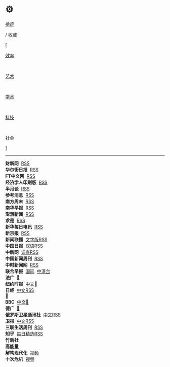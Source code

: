# ⚙️


<div class="nav-tab">
  <a href="../../cages"><p class="not">拾迹</p></a>
  <p class="now">/&nbsp;收藏</p>
</div>

<div class="nav-tab">
  <p class="bord">[</p>
  <a href="../tool"><p class="not">效率</p></a>&nbsp;
  <a href="../tool-art"><p class="not">艺术</p></a>&nbsp;
  <a href="../tool-sci"><p class="not">学术</p></a>&nbsp;
  <a href="../tool-dev"><p class="not">科技</p></a>&nbsp;
  <p class="now">社会</p></a>
  <p class="bord">]</p>
</div>

---

<div class="little-box">
  <div class="little-box-cover">
    <span class="image-description"><b>财新网</b>&nbsp;
      <a href="https://plink.anyfeeder.com/weixin/caixinwang" target="_blank">RSS</a>
    </span>
  </div>
  <div class="little-box-cover">
    <span class="image-description"><b>华尔街日报</b>&nbsp;
      <a href="https://feedx.net/rss/wsj.xml" target="_blank">RSS</a>
    </span>
  </div>
  <div class="little-box-cover">
    <span class="image-description"><b>FT中文网</b>&nbsp;
      <a href="https://rsshub.app/ft/chinese/hotstoryby7day" target="_blank">RSS</a>
    </span>
  </div>
  <div class="little-box-cover">
    <span class="image-description"><b>经济学人印刷版</b>&nbsp;
      <a href="https://feedx.net/rss/economistp.xml" target="_blank">RSS</a>
    </span>
  </div>
</div>

<div class="little-box">
  <div class="little-box-cover">
    <span class="image-description"><b>半月谈</b>&nbsp;
      <a href="https://plink.anyfeeder.com/weixin/banyuetan-weixin" target="_blank">RSS</a>
    </span>
  </div>
  <div class="little-box-cover">
    <span class="image-description"><b>参考消息</b>&nbsp;
      <a href="https://plink.anyfeeder.com/weixin/ckxxwx" target="_blank">RSS</a>
    </span>
  </div>
  <div class="little-box-cover">
    <span class="image-description"><b>南方周末</b>&nbsp;
      <a href="https://feedx.net/rss/infzm.xml" target="_blank">RSS</a>
    </span>
  </div>
  <div class="little-box-cover">
    <span class="image-description"><b>南华早报</b>&nbsp;
      <a href="https://feedx.net/rss/scmp.xml" target="_blank">RSS</a>
    </span>
  </div>
  <div class="little-box-cover">
    <span class="image-description"><b>澎湃新闻</b>&nbsp;
      <a href="https://rsshub.app/thepaper/sidebar/hotNews" target="_blank">RSS</a>
    </span>
  </div>
  <div class="little-box-cover">
    <span class="image-description"><b>求是</b>&nbsp;
      <a href="https://feedx.net/rss/qstheory.xml" target="_blank">RSS</a>
    </span>
  </div>
  <div class="little-box-cover">
    <span class="image-description"><b>新华每日电讯</b>&nbsp;
      <a href="https://rsshub.app/mrdx/today" target="_blank">RSS</a>
    </span>
  </div>
  <div class="little-box-cover">
    <span class="image-description"><b>新京报</b>&nbsp;
      <a href="https://plink.anyfeeder.com/bjnews" target="_blank">RSS</a>
    </span>
  </div>
  <div class="little-box-cover">
    <span class="image-description"><b>新闻联播</b>&nbsp;
      <a href="https://rsshub.app/xinwenlianbo/index" target="_blank">文字版RSS</a>
    </span>
  </div>
  <div class="little-box-cover">
    <span class="image-description"><b>中国日报</b>&nbsp;
      <a href="https://plink.anyfeeder.com/chinadaily/dual" target="_blank">双语RSS</a>
    </span>
  </div>
  <div class="little-box-cover">
    <span class="image-description"><b>中新网</b>&nbsp;
      <a href="https://rsshub.app/chinanews" target="_blank">调查RSS</a>
    </span>
  </div>
  <div class="little-box-cover">
    <span class="image-description"><b>中国新闻周刊</b>&nbsp;
      <a href="https://rsshub.app/inewsweek/survey" target="_blank">RSS</a>
    </span>
  </div>
  <div class="little-box-cover">
    <span class="image-description"><b>中时新闻网</b>&nbsp;
      <a href="https://rsshub.app/chinatimes/realtimenews" target="_blank">RSS</a>
    </span>
  </div>
</div>

<div class="little-box">
  <div class="little-box-cover">
    <span class="image-description"><b>联合早报</b>&nbsp;
      <a href="https://plink.anyfeeder.com/zaobao/realtime/world" target="_blank">国际</a>&nbsp;
      <a href="https://plink.anyfeeder.com/zaobao/realtime/world" target="_blank">中港台</a>
    </span>
  </div>
  <div class="little-box-cover">
    <span class="image-description"><b>法广</b>&nbsp;
      <a href="" target="_blank">🔐</a>
      <!-- https://www.rfi.fr/cn/滚动新闻/rss -->
    </span>
  </div>
  <div class="little-box-cover">
    <span class="image-description"><b>纽约时报</b>&nbsp;
      <a href="" target="_blank">中文🔐</a>
      <!-- https://cn.nytimes.com/rss.html -->
    </span>
  </div>
  <div class="little-box-cover">
    <span class="image-description"><b>日经</b>&nbsp;
      <a href="https://rsshub.app/nikkei/cn" target="_blank">中文RSS</a>
    </span>
  </div>
  <div class="little-box-cover">
    <span class="image-description"><b>🔐</b>&nbsp;
      <a href="" target="_blank"></a>
      <!-- 中国数字时代 -->
      <!-- https://feeds.feedburner.com/chinadigitaltimes/IyPt -->
    </span>
  </div>
  <div class="little-box-cover">
    <span class="image-description"><b>BBC</b>&nbsp;
      <a href="" target="_blank">中文🔐</a>
      <!-- https://feeds.bbci.co.uk/zhongwen/trad/rss.xml -->
    </span>
  </div>
  <div class="little-box-cover">
    <span class="image-description"><b>德广</b>&nbsp;
      <a href="" target="_blank">🔐</a>
      <!-- https://rss.dw.de/rdf/rss-chi-all -->
    </span>
  </div>
  <div class="little-box-cover">
    <span class="image-description"><b>俄罗斯卫星通讯社</b>&nbsp;
      <a href="https://rsshub.app/sputniknews/news/chinese" target="_blank">中文RSS</a>
    </span>
  </div>
  <div class="little-box-cover">
    <span class="image-description"><b>卫报</b>&nbsp;
      <a href="https://rsshub.app/guardian/editorial" target="_blank">中文RSS</a>
    </span>
  </div>
</div>

<div class="little-box">
  <div class="little-box-cover">
    <span class="image-description"><b>三联生活周刊</b>&nbsp;
      <a href="https://plink.anyfeeder.com/weixin/lifeweek" target="_blank">RSS</a>
    </span>
  </div>
  <div class="little-box-cover">
    <span class="image-description"><b>知乎</b>&nbsp;
      <a href="https://www.zhihu.com/rss" target="_blank">每日精选RSS</a>
    </span>
  </div>
</div>

<div class="little-box">
  <div class="little-box-cover">
    <span class="image-description"><b>竹新社</b>&nbsp;
    </span>
  </div>
</div>

<div class="little-box">
  <div class="little-box-cover">
    <span class="image-description"><b>高能量</b>&nbsp;
    </span>
  </div>
</div>

<div class="little-box">
  <div class="little-box-cover">
    <span class="image-description"><b>解构现代化</b>&nbsp;
      <a href="https://www.bilibili.com/video/BV1Bi4y1g7Hr" target="_blank">视频</a>
    </span>
  </div>
  <div class="little-box-cover">
    <span class="image-description"><b>十次危机</b>&nbsp;
      <a href="https://www.bilibili.com/video/BV1Da4y1x7WW" target="_blank">视频</a>
    </span>
  </div>
</div>
